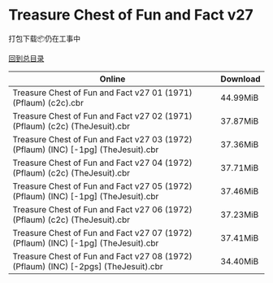# Treasure Chest of Fun and Fact v27

打包下载📦仍在工事中

[回到总目录](/Catalogs.md)







Online | Download
--- | ---
Treasure Chest of Fun and Fact v27 01 (1971) (Pflaum) (c2c).cbr | 44.99MiB
Treasure Chest of Fun and Fact v27 02 (1971) (Pflaum) (c2c) (TheJesuit).cbr | 37.87MiB
Treasure Chest of Fun and Fact v27 03 (1972) (Pflaum) (INC) [-1pg] (TheJesuit).cbr | 37.36MiB
Treasure Chest of Fun and Fact v27 04 (1972) (Pflaum) (c2c) (TheJesuit).cbr | 37.71MiB
Treasure Chest of Fun and Fact v27 05 (1972) (Pflaum) (INC) [-1pg] (TheJesuit).cbr | 37.46MiB
Treasure Chest of Fun and Fact v27 06 (1972) (Pflaum) (c2c) (TheJesuit).cbr | 37.23MiB
Treasure Chest of Fun and Fact v27 07 (1972) (Pflaum) (INC) [-1pg] (TheJesuit).cbr | 37.41MiB
Treasure Chest of Fun and Fact v27 08 (1972) (Pflaum) (INC) [-2pgs] (TheJesuit).cbr | 34.40MiB